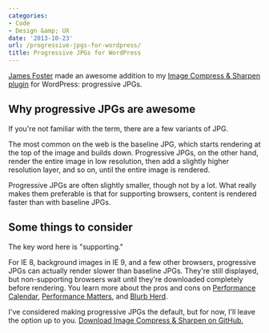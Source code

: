 ```yaml
---
categories:
- Code
- Design &amp; UX
date: '2013-10-23'
url: /progressive-jpgs-for-wordpress/
title: Progressive JPGs for WordPress
---
```


<p><a href="http://exisweb.net/">James Foster</a> made an awesome addition to my <a href="http://cferdinandi.github.io/image-compress-and-sharpen/">Image Compress &amp; Sharpen plugin</a> for WordPress: progressive JPGs.
<!--more--></p>

<h2>Why progressive JPGs are awesome</h2>

If you're not familiar with the term, there are a few variants of JPG.

The most common on the web is the baseline JPG, which starts rendering at the top of the image and builds down. Progressive JPGs, on the other hand, render the entire image in low resolution, then add a slightly higher resolution layer, and so on, until the entire image is rendered.

Progressive JPGs are often slightly smaller, though not by a lot. What really makes them preferable is that for supporting browsers, content is rendered faster than with baseline JPGs.

<h2>Some things to consider</h2>

The key word here is "supporting."

For IE 8, background images in IE 9, and a few other browsers, progressive JPGs can actually render slower than baseline JPGs. They're still displayed, but non-supporting browsers wait until they're downloaded completely before rendering. You learn more about the pros and cons on <a href="http://calendar.perfplanet.com/2012/progressive-jpegs-a-new-best-practice/">Performance Calendar</a>, <a href="http://blog.patrickmeenan.com/2013/06/progressive-jpegs-ftw.html">Performance Matters</a>, and <a href="http://www.blurbherd.com/2013/01/02/the-not-so-new-best-practice-progressive-jpegs/">Blurb Herd</a>.

I've considered making progressive JPGs the default, but for now, I'll leave the option up to you. <a href="http://cferdinandi.github.io/image-compress-and-sharpen/">Download Image Compress &amp; Sharpen on GitHub.</a>